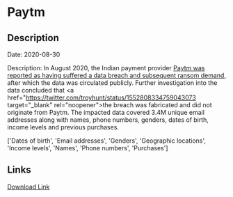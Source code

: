 # Paytm

## Description

Date: 2020-08-30

Description:
In August 2020, the Indian payment provider <a href="https://economictimes.indiatimes.com/tech/internet/paytm-mall-suffers-massive-breach-ransom-demanded-report/articleshow/77833664.cms" target="_blank" rel="noopener">Paytm was reported as having suffered a data breach and subsequent ransom demand</a>, after which the data was circulated publicly. Further investigation into the data concluded that <a href="https://twitter.com/troyhunt/status/1552808334759043073 target="_blank" rel="noopener">the breach was fabricated and did not originate from Paytm</a>. The impacted data covered 3.4M unique email addresses along with names, phone numbers, genders, dates of birth, income levels and previous purchases.


['Dates of birth', 'Email addresses', 'Genders', 'Geographic locations', 'Income levels', 'Names', 'Phone numbers', 'Purchases']

## Links

[Download Link](https://link-to.net/1229997/184.9216824220672/dynamic/?r=cGF5dG0uY29t)